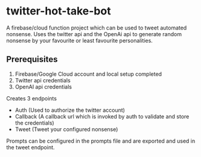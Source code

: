 # twitter-hot-take-bot

A firebase/cloud function project which can be used to tweet automated nonsense.
Uses the twitter api and the OpenAi api to generate random nonsense by your favourite
or least favourite personalities.

## Prerequisites

1. Firebase/Google Cloud account and local setup completed
2. Twitter api credentials
3. OpenAI api credentials

Creates 3 endpoints

- Auth (Used to authorize the twitter account)
- Callback (A callback url which is invoked by auth to validate and store the credentials)
- Tweet (Tweet your configured nonsense)

Prompts can be configured in the prompts file and are exported and used in the tweet endpoint.
